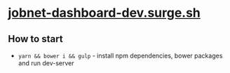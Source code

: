 # [jobnet-dashboard-dev.surge.sh](http://jobnet-dashboard-dev.surge.sh/)

## How to start
* `yarn && bower i && gulp` - install npm dependencies, bower packages and run dev-server
